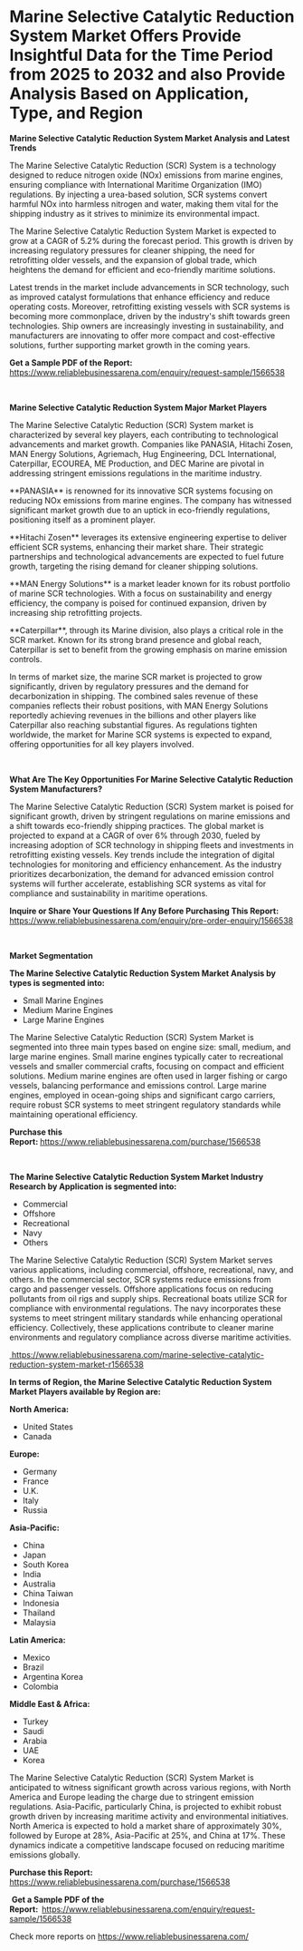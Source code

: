 <p><h1>Marine Selective Catalytic Reduction System Market Offers Provide Insightful Data for the Time Period from 2025 to 2032 and also Provide Analysis Based on Application, Type, and Region</h1></p><p><strong>Marine Selective Catalytic Reduction System Market Analysis and Latest Trends</strong></p>
<p><p>The Marine Selective Catalytic Reduction (SCR) System is a technology designed to reduce nitrogen oxide (NOx) emissions from marine engines, ensuring compliance with International Maritime Organization (IMO) regulations. By injecting a urea-based solution, SCR systems convert harmful NOx into harmless nitrogen and water, making them vital for the shipping industry as it strives to minimize its environmental impact.</p><p>The Marine Selective Catalytic Reduction System Market is expected to grow at a CAGR of 5.2% during the forecast period. This growth is driven by increasing regulatory pressures for cleaner shipping, the need for retrofitting older vessels, and the expansion of global trade, which heightens the demand for efficient and eco-friendly maritime solutions. </p><p>Latest trends in the market include advancements in SCR technology, such as improved catalyst formulations that enhance efficiency and reduce operating costs. Moreover, retrofitting existing vessels with SCR systems is becoming more commonplace, driven by the industry's shift towards green technologies. Ship owners are increasingly investing in sustainability, and manufacturers are innovating to offer more compact and cost-effective solutions, further supporting market growth in the coming years.</p></p>
<p><strong>Get a Sample PDF of the Report:&nbsp;</strong> <a href="https://www.reliablebusinessarena.com/enquiry/request-sample/1566538?utm_campaign=2805&utm_medium=2&utm_source=Github&utm_content=ia&utm_term=22032025&utm_id=marine-selective-catalytic-reduction-system">https://www.reliablebusinessarena.com/enquiry/request-sample/1566538</a></p>
<p>&nbsp;</p>
<p><strong>Marine Selective Catalytic Reduction System Major Market Players</strong></p>
<p><p>The Marine Selective Catalytic Reduction (SCR) System market is characterized by several key players, each contributing to technological advancements and market growth. Companies like PANASIA, Hitachi Zosen, MAN Energy Solutions, Agriemach, Hug Engineering, DCL International, Caterpillar, ECOUREA, ME Production, and DEC Marine are pivotal in addressing stringent emissions regulations in the maritime industry.</p><p>**PANASIA** is renowned for its innovative SCR systems focusing on reducing NOx emissions from marine engines. The company has witnessed significant market growth due to an uptick in eco-friendly regulations, positioning itself as a prominent player.</p><p>**Hitachi Zosen** leverages its extensive engineering expertise to deliver efficient SCR systems, enhancing their market share. Their strategic partnerships and technological advancements are expected to fuel future growth, targeting the rising demand for cleaner shipping solutions.</p><p>**MAN Energy Solutions** is a market leader known for its robust portfolio of marine SCR technologies. With a focus on sustainability and energy efficiency, the company is poised for continued expansion, driven by increasing ship retrofitting projects.</p><p>**Caterpillar**, through its Marine division, also plays a critical role in the SCR market. Known for its strong brand presence and global reach, Caterpillar is set to benefit from the growing emphasis on marine emission controls.</p><p>In terms of market size, the marine SCR market is projected to grow significantly, driven by regulatory pressures and the demand for decarbonization in shipping. The combined sales revenue of these companies reflects their robust positions, with MAN Energy Solutions reportedly achieving revenues in the billions and other players like Caterpillar also reaching substantial figures. As regulations tighten worldwide, the market for Marine SCR systems is expected to expand, offering opportunities for all key players involved.</p></p>
<p>&nbsp;</p>
<p><strong>What Are The Key Opportunities For Marine Selective Catalytic Reduction System Manufacturers?</strong></p>
<p><p>The Marine Selective Catalytic Reduction (SCR) System market is poised for significant growth, driven by stringent regulations on marine emissions and a shift towards eco-friendly shipping practices. The global market is projected to expand at a CAGR of over 6% through 2030, fueled by increasing adoption of SCR technology in shipping fleets and investments in retrofitting existing vessels. Key trends include the integration of digital technologies for monitoring and efficiency enhancement. As the industry prioritizes decarbonization, the demand for advanced emission control systems will further accelerate, establishing SCR systems as vital for compliance and sustainability in maritime operations.</p></p>
<p><strong>Inquire or Share Your Questions If Any Before Purchasing This Report:</strong> <a href="https://www.reliablebusinessarena.com/enquiry/pre-order-enquiry/1566538?utm_campaign=2805&utm_medium=2&utm_source=Github&utm_content=ia&utm_term=22032025&utm_id=marine-selective-catalytic-reduction-system">https://www.reliablebusinessarena.com/enquiry/pre-order-enquiry/1566538</a></p>
<p>&nbsp;</p>
<p><strong>Market Segmentation</strong></p>
<p><strong>The Marine Selective Catalytic Reduction System Market Analysis by types is segmented into:</strong></p>
<p><ul><li>Small Marine Engines</li><li>Medium Marine Engines</li><li>Large Marine Engines</li></ul></p>
<p><p>The Marine Selective Catalytic Reduction (SCR) System Market is segmented into three main types based on engine size: small, medium, and large marine engines. Small marine engines typically cater to recreational vessels and smaller commercial crafts, focusing on compact and efficient solutions. Medium marine engines are often used in larger fishing or cargo vessels, balancing performance and emissions control. Large marine engines, employed in ocean-going ships and significant cargo carriers, require robust SCR systems to meet stringent regulatory standards while maintaining operational efficiency.</p></p>
<p><strong>Purchase this Report:&nbsp;</strong><a href="https://www.reliablebusinessarena.com/purchase/1566538?utm_campaign=2805&utm_medium=2&utm_source=Github&utm_content=ia&utm_term=22032025&utm_id=marine-selective-catalytic-reduction-system">https://www.reliablebusinessarena.com/purchase/1566538</a></p>
<p>&nbsp;</p>
<p><strong>The Marine Selective Catalytic Reduction System Market Industry Research by Application is segmented into:</strong></p>
<p><ul><li>Commercial</li><li>Offshore</li><li>Recreational</li><li>Navy</li><li>Others</li></ul></p>
<p><p>The Marine Selective Catalytic Reduction (SCR) System Market serves various applications, including commercial, offshore, recreational, navy, and others. In the commercial sector, SCR systems reduce emissions from cargo and passenger vessels. Offshore applications focus on reducing pollutants from oil rigs and supply ships. Recreational boats utilize SCR for compliance with environmental regulations. The navy incorporates these systems to meet stringent military standards while enhancing operational efficiency. Collectively, these applications contribute to cleaner marine environments and regulatory compliance across diverse maritime activities.</p></p>
<p><a href="https://www.reliablebusinessarena.com/marine-selective-catalytic-reduction-system-market-r1566538?utm_campaign=2805&utm_medium=2&utm_source=Github&utm_content=ia&utm_term=22032025&utm_id=marine-selective-catalytic-reduction-system">&nbsp;https://www.reliablebusinessarena.com/marine-selective-catalytic-reduction-system-market-r1566538</a></p>
<p><strong>In terms of Region, the Marine Selective Catalytic Reduction System Market Players available by Region are:</strong></p>
<p>
    <p> <strong> North America: </strong>
        <ul>
            <li>United States</li>
            <li>Canada</li>
        </ul>
        </p> 
    <p> <strong> Europe: </strong>
        <ul>
            <li>Germany</li>
            <li>France</li>
            <li>U.K.</li>
            <li>Italy</li>
            <li>Russia</li>
        </ul>
        </p> 
    <p> <strong> Asia-Pacific: </strong>
        <ul>
            <li>China</li>
            <li>Japan</li>
            <li>South Korea</li>
            <li>India</li>
            <li>Australia</li>
            <li>China Taiwan</li>
            <li>Indonesia</li>
            <li>Thailand</li>
            <li>Malaysia</li>
        </ul>
        </p> 
    <p> <strong> Latin America: </strong>
        <ul>
            <li>Mexico</li>
            <li>Brazil</li>
            <li>Argentina Korea</li>
            <li>Colombia</li>
        </ul>
        </p> 
    <p> <strong> Middle East & Africa: </strong>
        <ul>
            <li>Turkey</li>
            <li>Saudi</li>
            <li>Arabia</li>
            <li>UAE</li>
            <li>Korea</li>
        </ul>
    </p>
    </p>
<p><p>The Marine Selective Catalytic Reduction (SCR) System Market is anticipated to witness significant growth across various regions, with North America and Europe leading the charge due to stringent emission regulations. Asia-Pacific, particularly China, is projected to exhibit robust growth driven by increasing maritime activity and environmental initiatives. North America is expected to hold a market share of approximately 30%, followed by Europe at 28%, Asia-Pacific at 25%, and China at 17%. These dynamics indicate a competitive landscape focused on reducing maritime emissions globally.</p></p>
<p><strong>Purchase this Report: </strong><a href="https://www.reliablebusinessarena.com/purchase/1566538?utm_campaign=2805&utm_medium=2&utm_source=Github&utm_content=ia&utm_term=22032025&utm_id=marine-selective-catalytic-reduction-system">https://www.reliablebusinessarena.com/purchase/1566538</a></p>
<p>&nbsp;<strong>Get a Sample PDF of the Report:&nbsp;&nbsp;</strong><a href="https://www.reliablebusinessarena.com/enquiry/request-sample/1566538?utm_campaign=2805&utm_medium=2&utm_source=Github&utm_content=ia&utm_term=22032025&utm_id=marine-selective-catalytic-reduction-system">https://www.reliablebusinessarena.com/enquiry/request-sample/1566538</a></p>
<p><strong></strong></p>
<p>Check more reports on <a href="https://www.reliablebusinessarena.com/?utm_campaign=2805&utm_medium=2&utm_source=Github&utm_content=ia&utm_term=22032025&utm_id=marine-selective-catalytic-reduction-system">https://www.reliablebusinessarena.com/</a></p>